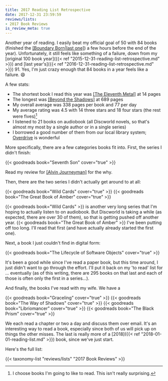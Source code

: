 ```yaml
---
title: 2017 Reading List Retrospective
date: 2017-12-31 23:59:59
reviews/lists:
- 2017 Book Reviews
is_review_meta: true
---
```

Another year of reading. I easily beat my official goal of 50 with 84 books (finished the [[Boundary Born|last one]]()) a few hours before the end of the year). Unfortunately, it still feels like something of a failure, down from my [original 100 book year]({{< ref "2015-12-31-reading-list-retrospective.md" >}}) and [last year's]({{< ref "2016-12-31-reading-list-retrospective.md" >}}) 91. Yes, I'm just crazy enough that 84 books in a year feels like a failure. :smile:

A few stats:

- The shortest book I read this year was [[The Eleventh Metal]]() at 14 pages
- The longest was [[Beyond the Shadows]]() at 689 pages
- My overall average was 338 pages per book and 77 per day
- My average rating was 4.5 with 14 three stars and 18 four stars (the rest were fives)[^1]
- I listened to 21 books on audiobook (all Discworld novels, so that's almost my most by a single author or in a single series)
- I borrowed a good number of them from our local library system; [Overdrive](https://www.overdrive.com/) is wonderful

<!--more-->

More specifically, there are a few categories books fit into. First, the series I didn't finish:

{{< goodreads book="Seventh Son" cover="true" >}}

Read my review for [[Alvin Journeyman]]() for the why.

Then, there are the two series I didn't actually get around to at all:

{{< goodreads book="Wild Cards" cover="true" >}}
{{< goodreads book="The Great Book of Amber" cover="true" >}}

{{< goodreads book="Wild Cards" >}} is another very long series that I'm hoping to actually listen to on audiobook. But Discworld is taking a while (as expected, there are over 30 of them), so that is getting pushed off another year. {{< goodreads book="The Great Book of Amber" >}} I've been putting off too long. I'll read that first (and have actually already started the first one).

Next, a book I just couldn't find in digital form:

{{< goodreads book="The Lifecycle of Software Objects" cover="true" >}}

It's been a good while since I've read a paper book, but this time around, I just didn't want to go through the effort. I'll put it back on my 'to read' list for ... eventually (as of this writing, there are 295 books on that last and each of those is often only the first in a series...).

And finally, the books I've read with my wife. We have a

{{< goodreads book="Graceling" cover="true" >}}
{{< goodreads book="The Way of Shadows" cover="true" >}}
{{< goodreads book="Libriomancer" cover="true" >}}
{{< goodreads book="The Black Prism" cover="true" >}}

We each read a chapter or two a day and discuss them over email. It's an interesting way to read a book, especially since both of us will pick up on things the other misses. The last is really more of a [2018]({{< ref "2018-01-01-reading-list.md" >}}) book, since we've just start.

Here's the full list:

{{< taxonomy-list "reviews/lists" "2017 Book Reviews" >}}

[^1]: I choose books I'm going to like to read. This isn't really surprising.
